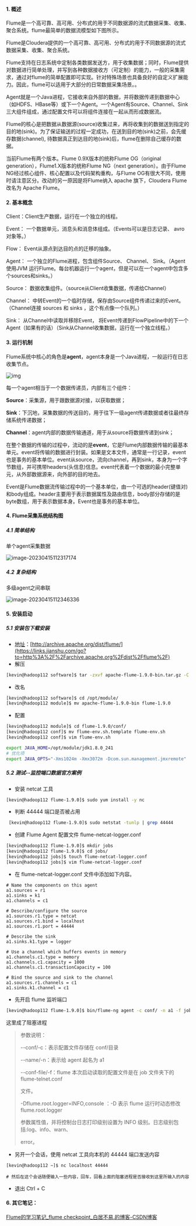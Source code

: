 #### 1. 概述

Flume是一个高可靠、高可用、分布式的用于不同数据源的流式数据采集、收集、聚合系统。flume最简单的数据流模型如下图所示。

Flume是Cloudera提供的一个高可靠、高可用、分布式的用于不同数据源的流式数据采集、收集、聚合系统。

Flume支持在日志系统中定制各类数据发送方，用于收集数据；同时，Flume提供对数据进行简单处理，并写到各种数据接收方（可定制）的能力，一般的采集需求，通过对flume的简单配置即可实现。针对特殊场景也具备良好的自定义扩展能力。因此，flume可以适用于大部分的日常数据采集场景。。

Agent就是一个Java进程，它接收来自外部的数据，并将数据传递到数据中心（如HDFS、HBase等）或下一个Agent。一个Agent有Source、Channel、Sink三大组件组成，通过配置文件可以将组件连接在一起从而形成数据流。

Flume的核心是把数据从数据源(source)收集过来，再将收集到的数据送到指定的目的地(sink)。为了保证输送的过程一定成功，在送到目的地(sink)之前，会先缓存数据(channel), 待数据真正到达目的地(sink)后，flume在删除自己缓存的数据。

当前Flume有两个版本。Flume 0.9X版本的统称Flume OG（original generation），Flume1.X版本的统称Flume NG（next generation）。由于Flume NG经过核心组件、核心配置以及代码架构重构，与Flume OG有很大不同，使用时请注意区分。改动的另一原因是将Flume纳入 apache 旗下，Cloudera Flume 改名为 Apache Flume。

#### 2. 基本概念

Client：Client生产数据，运行在一个独立的线程。

Event： 一个数据单元，消息头和消息体组成。（Events可以是日志记录、 avro 对象等。）

Flow： Event从源点到达目的点的迁移的抽象。

Agent： 一个独立的Flume进程，包含组件Source、 Channel、 Sink。（Agent使用JVM 运行Flume。每台机器运行一个agent，但是可以在一个agent中包含多个sources和sinks。）

Source： 数据收集组件。（source从Client收集数据，传递给Channel）

Channel： 中转Event的一个临时存储，保存由Source组件传递过来的Event。（Channel连接 sources 和 sinks ，这个有点像一个队列。）

Sink： 从Channel中读取并移除Event， 将Event传递到FlowPipeline中的下一个Agent（如果有的话）（Sink从Channel收集数据，运行在一个独立线程。）

#### 3. 运行机制

Flume系统中核心的角色是**agent**，agent本身是一个Java进程，一般运行在日志收集节点。

![img](https://static-resource-yang.oss-cn-shenzhen.aliyuncs.com/typora_pic/202304151105476.jpeg)

每一个agent相当于一个数据传递员，内部有三个组件：

**Source**：采集源，用于跟数据源对接，以获取数据；

**Sink**：下沉地，采集数据的传送目的，用于往下一级agent传递数据或者往最终存储系统传递数据；

**Channel**：agent内部的数据传输通道，用于从source将数据传递到sink；

在整个数据的传输的过程中，流动的是**event**，它是Flume内部数据传输的最基本单元。event将传输的数据进行封装。如果是文本文件，通常是一行记录，event也是事务的基本单位。event从source，流向channel，再到sink，本身为一个字节数组，并可携带headers(头信息)信息。event代表着一个数据的最小完整单元，从外部数据源来，向外部的目的地去。

Event是Flume数据流传输过程中的一个基本单位，由一个可选的header(键值对)和body组成。header主要用于表示数据属性及路由信息，body部分存储的是byte数组，用于表示数据本身。Event也是事务的基本单位。

#### 4. Flume采集系统结构图

##### 4.1 简单结构

单个agent采集数据

![image-20230415112317174](https://static-resource-yang.oss-cn-shenzhen.aliyuncs.com/typora_pic/202304151123197.png)

##### 4.2 复杂结构

多级agent之间串联

![image-20230415112346336](https://static-resource-yang.oss-cn-shenzhen.aliyuncs.com/typora_pic/202304151123368.png)

#### 5. 安装启动

##### 5.1 安装包下载安装

- [地址](https://links.jianshu.com/go?to=http%3A%2F%2Farchive.apache.org%2Fdist%2Fflume%2F)：[http://archive.apache.org/dist/flume/](https://links.jianshu.com/go?to=http%3A%2F%2Farchive.apache.org%2Fdist%2Fflume%2F)
- 解压

```bash
[kevin@hadoop112 software]$ tar -zxvf apache-flume-1.9.0-bin.tar.gz -C /opt/module/
```

- 改名

```bash
[kevin@hadoop112 software]$ cd /opt/module/
[kevin@hadoop112 module]$ mv apache-flume-1.9.0-bin flume-1.9.0
```

- 配置

```bash
[kevin@hadoop112 module]$ cd flume-1.9.0/conf/
[kevin@hadoop112 conf]$ mv flume-env.sh.template flume-env.sh
[kevin@hadoop112 conf]$ vim flume-env.sh

export JAVA_HOME=/opt/module/jdk1.8.0_241
# 优化项
export JAVA_OPTS="-Xms1024m -Xmx3072m -Dcom.sun.management.jmxremote"
```

##### 5.2 测试--监控端口数据官方案例

- 安装 netcat 工具

```bash
[kevin@hadoop112 flume-1.9.0]$ sudo yum install -y nc
```

- 判断 44444 端口是否被占用

```bash
 [kevin@hadoop112 flume-1.9.0]$ sudo netstat -tunlp | grep 44444
```

- 创建 Flume Agent 配置文件 flume-netcat-logger.conf

```bash
[kevin@hadoop112 flume-1.9.0]$ mkdir jobs
[kevin@hadoop112 flume-1.9.0]$ cd jobs/
[kevin@hadoop112 jobs]$ touch flume-netcat-logger.conf
[kevin@hadoop112 jobs]$ vim flume-netcat-logger.conf
```

- 在 flume-netcat-logger.conf 文件中添加如下内容。

```properties
# Name the components on this agent
a1.sources = r1
a1.sinks = k1
a1.channels = c1

# Describe/configure the source
a1.sources.r1.type = netcat
a1.sources.r1.bind = localhost
a1.sources.r1.port = 44444

# Describe the sink
a1.sinks.k1.type = logger

# Use a channel which buffers events in memory
a1.channels.c1.type = memory
a1.channels.c1.capacity = 1000
a1.channels.c1.transactionCapacity = 100

# Bind the source and sink to the channel
a1.sources.r1.channels = c1
a1.sinks.k1.channel = c1
```

- 先开启 flume 监听端口

```bash
[kevin@hadoop112 flume-1.9.0]$ bin/flume-ng agent -c conf/ -n a1 -f jobs/flume-netcat-logger.conf -Dflume.root.logger=INFO,console
```

这里成了阻塞进程

> 参数说明：
>
> --conf/-c：表示配置文件存储在 conf/目录
>
> --name/-n：表示给 agent 起名为 a1
>
> --conf-file/-f：flume 本次启动读取的配置文件是在 job 文件夹下的 flume-telnet.conf
>
> 文件。
>
> -Dflume.root.logger=INFO,console ：-D 表示 flume 运行时动态修改 flume.root.logger
>
> 参数属性值，并将控制台日志打印级别设置为 INFO 级别。日志级别包括:log、info、warn、
>
> error。

- 另开一个会话，使用 netcat 工具向本机的 44444 端口发送内容

```shell
[kevin@hadoop112 ~]$ nc localhost 44444

# 然后在这个会话随便输入一些内容，回车，回看上面的阻塞进程是否接收到这里所输入的内容
```

- 退出 Ctrl + C



#### 6. 其它笔记：

[Flume的学习笔记_flume checkpoint_白居不易.的博客-CSDN博客](https://blog.csdn.net/weixin_45866849/article/details/125729411)
